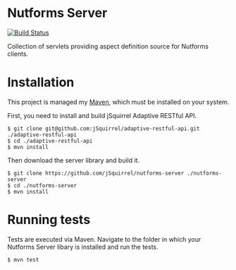# Nutforms Server

[![Build Status](https://travis-ci.org/jSquirrel/nutforms-server.svg?branch=master)](https://travis-ci.org/jSquirrel/nutforms-server)

Collection of servlets providing aspect definition source for Nutforms clients.

# Installation


This project is managed my [Maven](http://maven.apache.org), which must
be installed on your system.

First, you need to install and build jSquirrel Adaptive RESTful API.

```
$ git clone git@github.com:jSquirrel/adaptive-restful-api.git ./adaptive-restful-api
$ cd ./adaptive-restful-api
$ mvn install
```

Then download the server library and build it.

```
$ git clone https://github.com/jSquirrel/nutforms-server ./nutforms-server
$ cd ./nutforms-server
$ mvn install
```

# Running tests

Tests are executed via Maven. Navigate to the folder in which your Nutforms Server
libary is installed and run the tests.

```
$ mvn test
```
